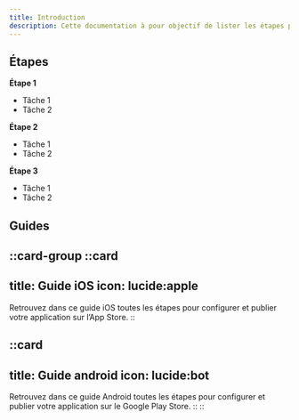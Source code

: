 ```yaml
---
title: Introduction
description: Cette documentation à pour objectif de lister les étapes pour construire un Minimum Viable Product avec Flutter.
---
```


<!-- blabla de mise en context -->

## Étapes

**Étape 1**

- Tâche 1
- Tâche 2

**Étape 2**

- Tâche 1
- Tâche 2

**Étape 3**

- Tâche 1
- Tâche 2

## Guides

<!-- prettier-ignore-start -->
::card-group
  ::card
  ---
  title: Guide iOS
  icon: lucide:apple
  ---
  Retrouvez dans ce guide iOS toutes les étapes pour configurer et publier votre application sur l’App Store.
  ::

  ::card
  ---
  title: Guide android
  icon: lucide:bot
  ---
  Retrouvez dans ce guide Android toutes les étapes pour configurer et publier votre application sur le Google Play Store.
  ::
::
<!-- prettier-ignore-end-->
